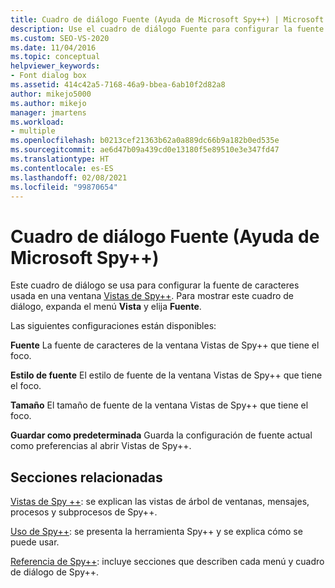 ```yaml
---
title: Cuadro de diálogo Fuente (Ayuda de Microsoft Spy++) | Microsoft Docs
description: Use el cuadro de diálogo Fuente para configurar la fuente de caracteres usada en una ventana Vistas de Spy++. En este artículo se proporcionan los detalles de uso.
ms.custom: SEO-VS-2020
ms.date: 11/04/2016
ms.topic: conceptual
helpviewer_keywords:
- Font dialog box
ms.assetid: 414c42a5-7168-46a9-bbea-6ab10f2d82a8
author: mikejo5000
ms.author: mikejo
manager: jmartens
ms.workload:
- multiple
ms.openlocfilehash: b0213cef21363b62a0a889dc66b9a182b0ed535e
ms.sourcegitcommit: ae6d47b09a439cd0e13180f5e89510e3e347fd47
ms.translationtype: HT
ms.contentlocale: es-ES
ms.lasthandoff: 02/08/2021
ms.locfileid: "99870654"
---
```

# <a name="font-dialog-box-microsoft-spy-help"></a>Cuadro de diálogo Fuente (Ayuda de Microsoft Spy++)
Este cuadro de diálogo se usa para configurar la fuente de caracteres usada en una ventana [Vistas de Spy++](../debugger/spy-increment-views.md). Para mostrar este cuadro de diálogo, expanda el menú **Vista** y elija **Fuente**.

 Las siguientes configuraciones están disponibles:

 **Fuente** La fuente de caracteres de la ventana Vistas de Spy++ que tiene el foco.

 **Estilo de fuente** El estilo de fuente de la ventana Vistas de Spy++ que tiene el foco.

 **Tamaño** El tamaño de fuente de la ventana Vistas de Spy++ que tiene el foco.

 **Guardar como predeterminada** Guarda la configuración de fuente actual como preferencias al abrir Vistas de Spy++.

## <a name="related-sections"></a>Secciones relacionadas
 [Vistas de Spy ++](../debugger/spy-increment-views.md): se explican las vistas de árbol de ventanas, mensajes, procesos y subprocesos de Spy++.

 [Uso de Spy++](../debugger/using-spy-increment.md): se presenta la herramienta Spy++ y se explica cómo se puede usar.

 [Referencia de Spy++](../debugger/spy-increment-reference.md): incluye secciones que describen cada menú y cuadro de diálogo de Spy++.